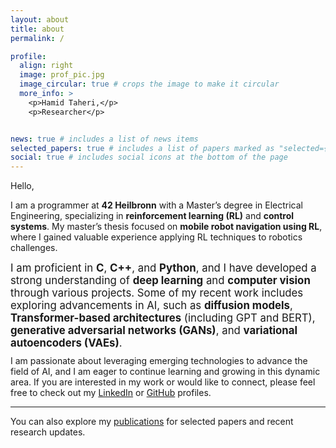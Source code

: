 ```yaml
---
layout: about
title: about
permalink: /

profile:
  align: right
  image: prof_pic.jpg
  image_circular: true # crops the image to make it circular
  more_info: >
    <p>Hamid Taheri,</p>
    <p>Researcher</p>


news: true # includes a list of news items
selected_papers: true # includes a list of papers marked as "selected={true}"
social: true # includes social icons at the bottom of the page
---
```


Hello,

I am a programmer at **42 Heilbronn** with a Master’s degree in Electrical Engineering, specializing in **reinforcement learning (RL)** and **control systems**. My master’s thesis focused on **mobile robot navigation using RL**, where I gained valuable experience applying RL techniques to robotics challenges.

<div style="font-size: 1.2em; margin-top: 10px;">
  I am proficient in <strong>C</strong>, <strong>C++</strong>, and <strong>Python</strong>, and I have developed a strong understanding of <strong>deep learning</strong> and <strong>computer vision</strong> through various projects. Some of my recent work includes exploring advancements in AI, such as <strong>diffusion models</strong>, <strong>Transformer-based architectures</strong> (including GPT and BERT), <strong>generative adversarial networks (GANs)</strong>, and <strong>variational autoencoders (VAEs)</strong>.
</div>

<p style="margin-top: 10px;">
  I am passionate about leveraging emerging technologies to advance the field of AI, and I am eager to continue learning and growing in this dynamic area. If you are interested in my work or would like to connect, please feel free to check out my <a href="https://www.linkedin.com/in/hamiid-taheri" target="_blank">LinkedIn</a> or <a href="https://hamidthri.github.io" target="_blank">GitHub</a> profiles.
</p>

---

<!-- For inquiries, you can contact me at taheri.hamiid@gmail.com.

Stay connected through my social media profiles:

- [LinkedIn](https://linkedin.com/in/hamiid-taheri)
- [GitHub](https://github.com/hamidthri)
- [Google Scholar](https://scholar.google.com/citations?user=lsBUB9QAAAAJ&hl=en) -->

You can also explore my [publications](https://hamidthri.github.io/publications/) for selected papers and recent research updates.

